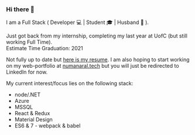 ### Hi there 👋
I am a Full Stack ( Developer 💻 | Student 🎓 | Husband 💍 ).  
  
Just got back from my internship, completing my last year at UofC (but still working Full Time).  
Estimate Time Graduation: 2021  

Not fully up to date but [here is my resume](https://drive.google.com/file/d/1LJnFmgMGGjY0w8M7fK5Ar6jyuPrv9l-v/view?usp=sharing). I am also hoping to start working on my web-portfolio at [numanaral.tech](numanaral.tech) but you will just be redirected to LinkedIn for now.

My current interest/focus lies on the following stack:
- node/.NET
- Azure
- MSSQL
- React & Redux
- Material Design 
- ES6 & 7 - webpack & babel

<!--
**numanaral/numanaral** is a ✨ _special_ ✨ repository because its `README.md` (this file) appears on your GitHub profile.

Here are some ideas to get you started:

- 🔭 I’m currently working on ...
- 🌱 I’m currently learning ...
- 👯 I’m looking to collaborate on ...
- 🤔 I’m looking for help with ...
- 💬 Ask me about ...
- 📫 How to reach me: ...
- 😄 Pronouns: ...
- ⚡ Fun fact: ...
-->
